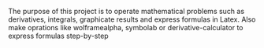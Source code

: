 <p>
The purpose of this project is to operate mathematical problems such as derivatives, integrals, graphicate results and express formulas in Latex. Also make oprations like wolframealpha, symbolab or derivative-calculator to express formulas step-by-step
</p>

